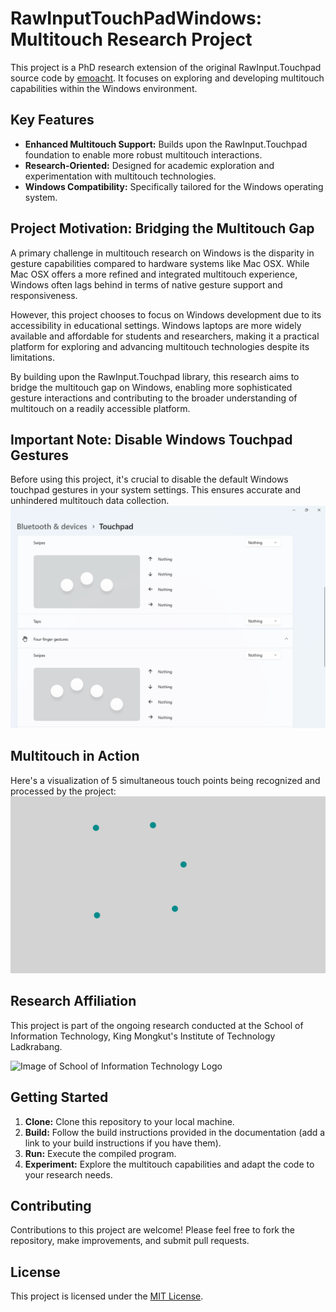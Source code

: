 # RawInputTouchPadWindows: Multitouch Research Project

This project is a PhD research extension of the original RawInput.Touchpad source code by [emoacht](https://github.com/emoacht/RawInput.Touchpad). It focuses on exploring and developing multitouch capabilities within the Windows environment.

## Key Features

* **Enhanced Multitouch Support:**  Builds upon the RawInput.Touchpad foundation to enable more robust multitouch interactions.
* **Research-Oriented:** Designed for academic exploration and experimentation with multitouch technologies.
* **Windows Compatibility:** Specifically tailored for the Windows operating system.

## Project Motivation: Bridging the Multitouch Gap

A primary challenge in multitouch research on Windows is the disparity in gesture capabilities compared to hardware systems like Mac OSX. While Mac OSX offers a more refined and integrated multitouch experience, Windows often lags behind in terms of native gesture support and responsiveness.

However, this project chooses to focus on Windows development due to its accessibility in educational settings. Windows laptops are more widely available and affordable for students and researchers, making it a practical platform for exploring and advancing multitouch technologies despite its limitations.

By building upon the RawInput.Touchpad library, this research aims to bridge the multitouch gap on Windows, enabling more sophisticated gesture interactions and contributing to the broader understanding of multitouch on a readily accessible platform.


## Important Note: Disable Windows Touchpad Gestures

Before using this project, it's crucial to disable the default Windows touchpad gestures in your system settings. This ensures accurate and unhindered multitouch data collection.
![Image of Windows Touchpad Gesture Settings](https://github.com/banyapon/RawInputTouchPadWindows/blob/main/screenA.png?raw=true)

## Multitouch in Action

Here's a visualization of 5 simultaneous touch points being recognized and processed by the project:
![5 Fingers Trackpad or Touchpad Touch in Windows Platform](https://github.com/banyapon/RawInputTouchPadWindows/blob/main/program.png?raw=true)

## Research Affiliation

This project is part of the ongoing research conducted at the School of Information Technology, King Mongkut's Institute of Technology Ladkrabang.

![Image of School of Information Technology Logo](https://encrypted-tbn0.gstatic.com/images?q=tbn:ANd9GcS5b-D1sOtWlEknmbzk-dSl8WRjjl3bcXXwk-0I_qBxhvvb4HPYpaHWUC5vHWnlySdmEg&usqp=CAU)

## Getting Started

1. **Clone:** Clone this repository to your local machine.
2. **Build:** Follow the build instructions provided in the documentation (add a link to your build instructions if you have them).
3. **Run:** Execute the compiled program.
4. **Experiment:** Explore the multitouch capabilities and adapt the code to your research needs.

## Contributing

Contributions to this project are welcome! Please feel free to fork the repository, make improvements, and submit pull requests.

## License

This project is licensed under the [MIT License](LICENSE). 
